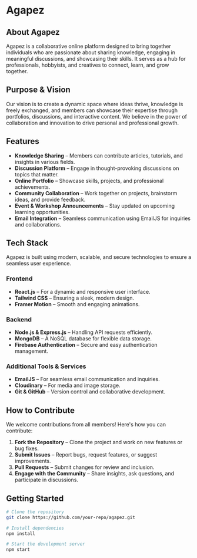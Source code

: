 # Agapez

## About Agapez
Agapez is a collaborative online platform designed to bring together individuals who are passionate about sharing knowledge, engaging in meaningful discussions, and showcasing their skills. It serves as a hub for professionals, hobbyists, and creatives to connect, learn, and grow together.

## Purpose & Vision
Our vision is to create a dynamic space where ideas thrive, knowledge is freely exchanged, and members can showcase their expertise through portfolios, discussions, and interactive content. We believe in the power of collaboration and innovation to drive personal and professional growth.

## Features
- **Knowledge Sharing** – Members can contribute articles, tutorials, and insights in various fields.
- **Discussion Platform** – Engage in thought-provoking discussions on topics that matter.
- **Online Portfolio** – Showcase skills, projects, and professional achievements.
- **Community Collaboration** – Work together on projects, brainstorm ideas, and provide feedback.
- **Event & Workshop Announcements** – Stay updated on upcoming learning opportunities.
- **Email Integration** – Seamless communication using EmailJS for inquiries and collaborations.

## Tech Stack
Agapez is built using modern, scalable, and secure technologies to ensure a seamless user experience.

### Frontend
- **React.js** – For a dynamic and responsive user interface.
- **Tailwind CSS** – Ensuring a sleek, modern design.
- **Framer Motion** – Smooth and engaging animations.

### Backend
- **Node.js & Express.js** – Handling API requests efficiently.
- **MongoDB** – A NoSQL database for flexible data storage.
- **Firebase Authentication** – Secure and easy authentication management.

### Additional Tools & Services
- **EmailJS** – For seamless email communication and inquiries.
- **Cloudinary** – For media and image storage.
- **Git & GitHub** – Version control and collaborative development.

## How to Contribute
We welcome contributions from all members! Here's how you can contribute:
1. **Fork the Repository** – Clone the project and work on new features or bug fixes.
2. **Submit Issues** – Report bugs, request features, or suggest improvements.
3. **Pull Requests** – Submit changes for review and inclusion.
4. **Engage with the Community** – Share insights, ask questions, and participate in discussions.

## Getting Started
```sh
# Clone the repository
git clone https://github.com/your-repo/agapez.git

# Install dependencies
npm install

# Start the development server
npm start
